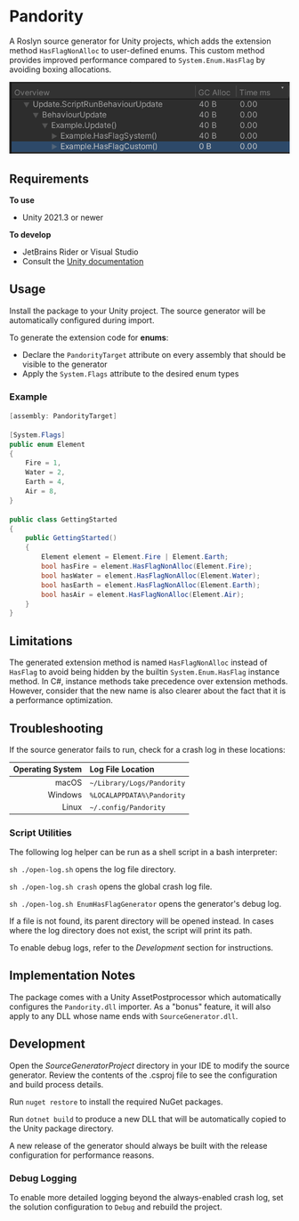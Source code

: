 # Pandority

A Roslyn source generator for Unity projects, which adds the extension method `HasFlagNonAlloc` to user-defined enums.
This custom method provides improved performance compared to `System.Enum.HasFlag` by avoiding boxing allocations.

![img](Documentation~/ProfilerSample.png)

## Requirements

**To use**

- Unity 2021.3 or newer

**To develop**

- JetBrains Rider or Visual Studio
- Consult the [Unity documentation](https://docs.unity3d.com/2021.3/Documentation/Manual/roslyn-analyzers.html)

## Usage

Install the package to your Unity project. The source generator will be automatically configured during import.

To generate the extension code for **enums**:

- Declare the `PandorityTarget` attribute on every assembly that should be visible to the generator
- Apply the `System.Flags` attribute to the desired enum types

### Example

```csharp
[assembly: PandorityTarget]

[System.Flags]
public enum Element
{
    Fire = 1,
    Water = 2,
    Earth = 4,
    Air = 8,
}

public class GettingStarted
{
    public GettingStarted()
    {
        Element element = Element.Fire | Element.Earth;
        bool hasFire = element.HasFlagNonAlloc(Element.Fire);
        bool hasWater = element.HasFlagNonAlloc(Element.Water);
        bool hasEarth = element.HasFlagNonAlloc(Element.Earth);
        bool hasAir = element.HasFlagNonAlloc(Element.Air);
    }
}
```

## Limitations

The generated extension method is named `HasFlagNonAlloc` instead of `HasFlag` to avoid being hidden
by the builtin `System.Enum.HasFlag` instance method. In C#, instance methods take precedence over extension methods.
However, consider that the new name is also clearer about the fact that it is a performance optimization.

## Troubleshooting

If the source generator fails to run, check for a crash log in these locations:

| Operating System | Log File Location          |
|-----------------:|:---------------------------|
|            macOS | `~/Library/Logs/Pandority` |
|          Windows | `%LOCALAPPDATA%\Pandority` |
|            Linux | `~/.config/Pandority`      |

### Script Utilities
The following log helper can be run as a shell script in a bash interpreter:

`sh ./open-log.sh` opens the log file directory.

`sh ./open-log.sh crash` opens the global crash log file.

`sh ./open-log.sh EnumHasFlagGenerator` opens the generator's debug log.

If a file is not found, its parent directory will be opened instead.
In cases where the log directory does not exist, the script will print its path.

To enable debug logs, refer to the _Development_ section for instructions.

## Implementation Notes

The package comes with a Unity AssetPostprocessor which automatically configures the `Pandority.dll` importer.
As a "bonus" feature, it will also apply to any DLL whose name ends with `SourceGenerator.dll`.

## Development

Open the _SourceGeneratorProject_ directory in your IDE to modify the source generator.
Review the contents of the .csproj file to see the configuration and build process details.

Run `nuget restore` to install the required NuGet packages.

Run `dotnet build` to produce a new DLL that will be automatically copied to the Unity package directory.

A new release of the generator should always be built with the release configuration for performance reasons.

### Debug Logging
To enable more detailed logging beyond the always-enabled crash log,
set the solution configuration to `Debug` and rebuild the project.
